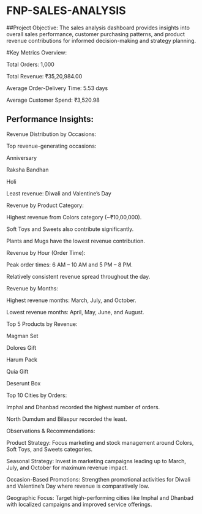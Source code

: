 # FNP-SALES-ANALYSIS


##Project Objective:
The sales analysis dashboard provides insights into overall sales performance, customer purchasing patterns, and product revenue contributions for informed decision-making and strategy planning.

#Key Metrics Overview:

Total Orders: 1,000

Total Revenue: ₹35,20,984.00

Average Order-Delivery Time: 5.53 days

Average Customer Spend: ₹3,520.98

## Performance Insights:

Revenue Distribution by Occasions:

Top revenue-generating occasions:

Anniversary

Raksha Bandhan

Holi

Least revenue: Diwali and Valentine’s Day

Revenue by Product Category:

Highest revenue from Colors category (~₹10,00,000).

Soft Toys and Sweets also contribute significantly.

Plants and Mugs have the lowest revenue contribution.

Revenue by Hour (Order Time):

Peak order times: 6 AM – 10 AM and 5 PM – 8 PM.

Relatively consistent revenue spread throughout the day.

Revenue by Months:

Highest revenue months: March, July, and October.

Lowest revenue months: April, May, June, and August.

Top 5 Products by Revenue:

Magman Set

Dolores Gift

Harum Pack

Quia Gift

Deserunt Box

Top 10 Cities by Orders:

Imphal and Dhanbad recorded the highest number of orders.

North Dumdum and Bilaspur recorded the least.

Observations & Recommendations:

Product Strategy: Focus marketing and stock management around Colors, Soft Toys, and Sweets categories.

Seasonal Strategy: Invest in marketing campaigns leading up to March, July, and October for maximum revenue impact.

Occasion-Based Promotions: Strengthen promotional activities for Diwali and Valentine’s Day where revenue is comparatively low.

Geographic Focus: Target high-performing cities like Imphal and Dhanbad with localized campaigns and improved service offerings.

